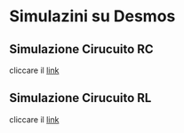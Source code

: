 # Simulazini su Desmos

## Simulazione Cirucuito RC
cliccare il [link](https://www.desmos.com/calculator/ojucszdzsd)

## Simulazione Cirucuito RL
cliccare il [link](https://www.desmos.com/calculator/zh1dcimqsx)
